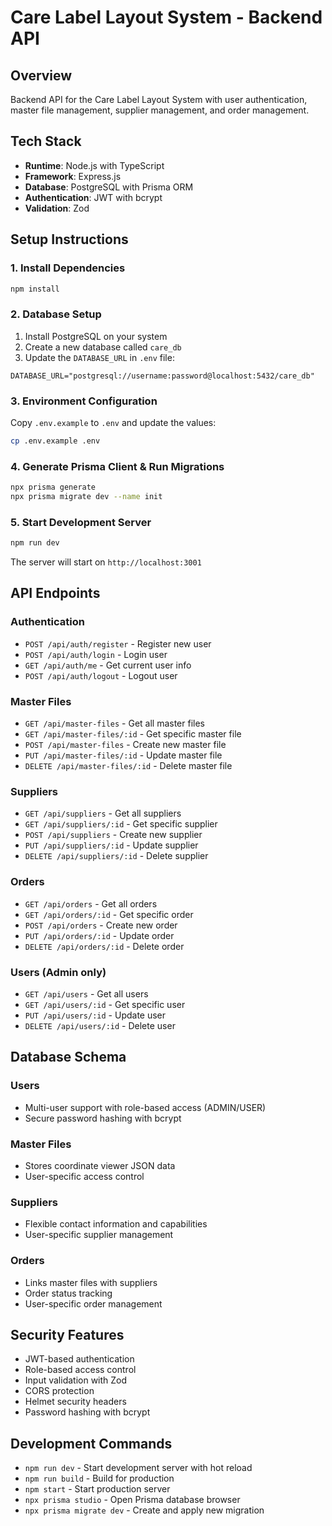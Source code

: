 # Care Label Layout System - Backend API

## Overview
Backend API for the Care Label Layout System with user authentication, master file management, supplier management, and order management.

## Tech Stack
- **Runtime**: Node.js with TypeScript
- **Framework**: Express.js
- **Database**: PostgreSQL with Prisma ORM
- **Authentication**: JWT with bcrypt
- **Validation**: Zod

## Setup Instructions

### 1. Install Dependencies
```bash
npm install
```

### 2. Database Setup
1. Install PostgreSQL on your system
2. Create a new database called `care_db`
3. Update the `DATABASE_URL` in `.env` file:
```
DATABASE_URL="postgresql://username:password@localhost:5432/care_db"
```

### 3. Environment Configuration
Copy `.env.example` to `.env` and update the values:
```bash
cp .env.example .env
```

### 4. Generate Prisma Client & Run Migrations
```bash
npx prisma generate
npx prisma migrate dev --name init
```

### 5. Start Development Server
```bash
npm run dev
```

The server will start on `http://localhost:3001`

## API Endpoints

### Authentication
- `POST /api/auth/register` - Register new user
- `POST /api/auth/login` - Login user
- `GET /api/auth/me` - Get current user info
- `POST /api/auth/logout` - Logout user

### Master Files
- `GET /api/master-files` - Get all master files
- `GET /api/master-files/:id` - Get specific master file
- `POST /api/master-files` - Create new master file
- `PUT /api/master-files/:id` - Update master file
- `DELETE /api/master-files/:id` - Delete master file

### Suppliers
- `GET /api/suppliers` - Get all suppliers
- `GET /api/suppliers/:id` - Get specific supplier
- `POST /api/suppliers` - Create new supplier
- `PUT /api/suppliers/:id` - Update supplier
- `DELETE /api/suppliers/:id` - Delete supplier

### Orders
- `GET /api/orders` - Get all orders
- `GET /api/orders/:id` - Get specific order
- `POST /api/orders` - Create new order
- `PUT /api/orders/:id` - Update order
- `DELETE /api/orders/:id` - Delete order

### Users (Admin only)
- `GET /api/users` - Get all users
- `GET /api/users/:id` - Get specific user
- `PUT /api/users/:id` - Update user
- `DELETE /api/users/:id` - Delete user

## Database Schema

### Users
- Multi-user support with role-based access (ADMIN/USER)
- Secure password hashing with bcrypt

### Master Files
- Stores coordinate viewer JSON data
- User-specific access control

### Suppliers
- Flexible contact information and capabilities
- User-specific supplier management

### Orders
- Links master files with suppliers
- Order status tracking
- User-specific order management

## Security Features
- JWT-based authentication
- Role-based access control
- Input validation with Zod
- CORS protection
- Helmet security headers
- Password hashing with bcrypt

## Development Commands
- `npm run dev` - Start development server with hot reload
- `npm run build` - Build for production
- `npm start` - Start production server
- `npx prisma studio` - Open Prisma database browser
- `npx prisma migrate dev` - Create and apply new migration
